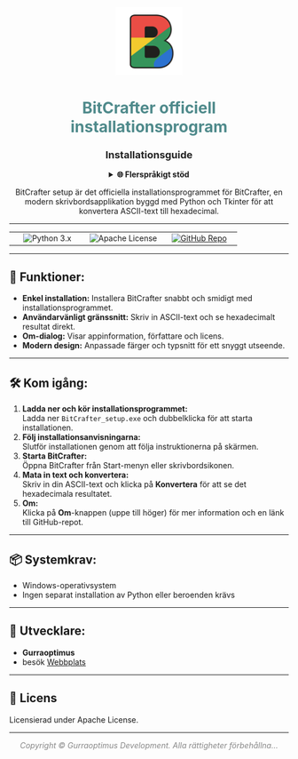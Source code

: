 <div align="center">

<img src="https://raw.githubusercontent.com/gurraoptimus/BitCrafter/gh-page/assets/BitCrafter%20(2).png" alt="BitCrafter Logo" width="120" />

# <span style="color:#4F8A8B;">BitCrafter officiell installationsprogram</span>
### <span style="font-size:1.1em; color:#222;">Installationsguide</span>

<details>
<summary><b>🌐 Flerspråkigt stöd</b></summary>

BitCrafter README finns på flera språk:

- [English](README.md)
- [Svenska](/Multi-language/README.sv.md) (aktuell)
- [한국어](/Multi-language/README.ko.md)
- [Norsk](/Multi-language/README.no.md)

Vill du bidra med en översättning? Skapa en ny `README.[lang].md`-fil och skicka en pull request.
</details>

BitCrafter setup är det officiella installationsprogrammet för BitCrafter, en modern skrivbordsapplikation byggd med Python och Tkinter för att konvertera ASCII-text till hexadecimal.

</div>

---

<div align="center">

<table>
    <tr>
        <td align="center" width="33%">
            <img src="https://img.shields.io/badge/Python-3.x-blue?logo=python" alt="Python 3.x" />
        </td>
        <td align="center" width="33%">
            <img src="https://img.shields.io/badge/License-Apache-green.svg" alt="Apache License" />
        </td>
        <td align="center" width="33%">
            <a href="https://github.com/gurraoptimus/BitCrafter/tree/gh-page">
                <img src="https://img.shields.io/badge/GitHub-Repository-black?logo=github" alt="GitHub Repo" />
            </a>
        </td>
    </tr>
</table>

</div>

---

## 🚀 Funktioner:

- **Enkel installation:** Installera BitCrafter snabbt och smidigt med installationsprogrammet.
- **Användarvänligt gränssnitt:** Skriv in ASCII-text och se hexadecimalt resultat direkt.
- **Om-dialog:** Visar appinformation, författare och licens.
- **Modern design:** Anpassade färger och typsnitt för ett snyggt utseende.

---

## 🛠️ Kom igång:

<ol>
    <li>
        <b>Ladda ner och kör installationsprogrammet:</b><br>
        Ladda ner <code>BitCrafter_setup.exe</code> och dubbelklicka för att starta installationen.
    </li>
    <li>
        <b>Följ installationsanvisningarna:</b><br>
        Slutför installationen genom att följa instruktionerna på skärmen.
    </li>
    <li>
        <b>Starta BitCrafter:</b><br>
        Öppna BitCrafter från Start-menyn eller skrivbordsikonen.
    </li>
    <li>
        <b>Mata in text och konvertera:</b><br>
        Skriv in din ASCII-text och klicka på <b>Konvertera</b> för att se det hexadecimala resultatet.
    </li>
    <li>
        <b>Om:</b><br>
        Klicka på <b>Om</b>-knappen (uppe till höger) för mer information och en länk till GitHub-repot.
    </li>
</ol>

---

## 📦 Systemkrav:

- Windows-operativsystem  
- Ingen separat installation av Python eller beroenden krävs

---

## 👤 Utvecklare:

- **Gurraoptimus**  
- besök [Webbplats](https://gurraoptimus.github.io/BitCrafter)

---

## 📄 Licens

Licensierad under Apache License.

---

<div align="center" style="color:#888;">
    <em>Copyright &copy; Gurraoptimus Development. Alla rättigheter förbehållna&mldr;</em>
</div>
